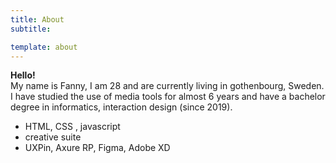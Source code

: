 ```yaml
---
title: About
subtitle: 

template: about
---
```

**Hello!** <br>
My name is Fanny, I am 28 and are currently living in gothenbourg, Sweden.  
I have studied the use of media tools for almost 6 years and have a bachelor degree in informatics, interaction design (since 2019).

+ HTML, CSS , javascript 
+ creative suite
+ UXPin, Axure RP, Figma, Adobe XD



 










